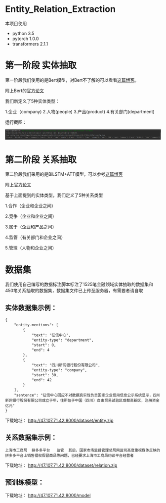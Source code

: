 # Entity_Relation_Extraction

本项目使用

- python 3.5
- pytorch 1.0.0
- transformers  2.1.1

# 第一阶段 实体抽取

第一阶段我们使用的是Bert模型，对Bert不了解的可以看看[这篇博客]( https://leemeng.tw/attack_on_bert_transfer_learning_in_nlp.html )。

附上Bert的[官方论文](https://arxiv.org/abs/1810.04805)

我们新定义了5种实体类型：

1.企业（company)  2.人物(people)  3.产品(product)  4.有关部门(department)

运行截图：

![TIM图片20191118155833](https://github.com/1024642475/Entity_Relation_Extraction/blob/master/demo_photo.png)

# 第二阶段 关系抽取

第二阶段我们采用的是BiLSTM+ATT模型，可以参考[这篇博客](https://blog.csdn.net/buppt/article/details/82961979)

附上[官方论文](https://www.aclweb.org/anthology/P16-2034.pdf)

基于上面提到的实体类型，我们定义了5种关系类型

1.合作（企业和企业之间） 

2.竞争（企业和企业之间） 

3.属于（企业和产品之间） 

4.监管（有关部门和企业之间）

5.管理（人物和企业之间） 


# 数据集

我们使用自己编写的数据标注脚本标注了1525笔金融领域实体抽取的数据集和450笔关系抽取的数据集，数据集文件已上传至服务器，有需要者请自取

## 实体数据集示例：

```
{
    "entity-mentions": [
        {
            "text": "征信中心",
            "entity-type": "department",
            "start": 0,
            "end": 4
        },
        {
            "text": "四川新网银行股份有限公司",
            "entity-type": "company",
            "start": 30,
            "end": 42
        }
    ],
    "sentence": "征信中心回应不对数据真实性负责国家企业信用信息公示系统显示，四川新网银行股份有限公司成立于年，住所位于中国（四川）自由贸易试验区成都高新区，注册资金亿元"
}
```
下载地址：
http://47.107.71.42:8000/dataset/entity.zip

## 关系数据集示例：

    上海市工商局  拼多多平台   监管  其后，国家市场监督管理总局网监司高度重视媒体反映的拼多多平台上销售侵权假冒商品等问题，已经要求上海市工商局约谈平台经营者

下载地址：
http://47.107.71.42:8000/dataset/relation.zip


## 预训练模型：
下载地址：
http://47.107.71.42:8000/model
